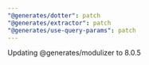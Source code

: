 ```yaml
---
"@generates/dotter": patch
"@generates/extractor": patch
"@generates/use-query-params": patch
---
```


Updating @generates/modulizer to 8.0.5
